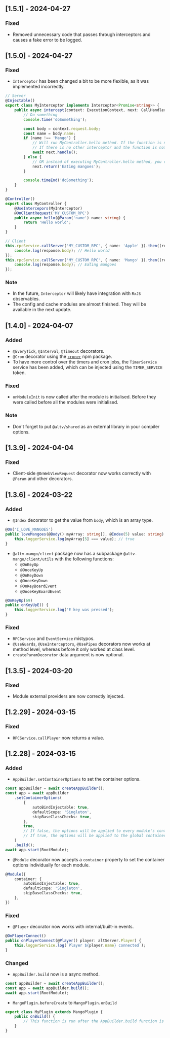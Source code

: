 ## [1.5.1] - 2024-04-27

### Fixed

-   Removed unnecessary code that passes through interceptors and causes a fake error to be logged.

## [1.5.0] - 2024-04-27

### Fixed

-   `Interceptor` has been changed a bit to be more flexible, as it was implemented incorrectly.

```typescript
// Server
@Injectable()
export class MyInterceptor implements Interceptor<Promise<string>> {
    public async intercept(context: ExecutionContext, next: CallHandler) {
        // Do something
        console.time('doSomething');

        const body = context.request.body;
        const name = body.name;
        if (name !== 'Mango') {
            // Will run MyController.hello method. If the function is not executed, then the function can be run in another interceptor.
            // If there is no other interceptor and the function is not executed, then the function will never run. So basically RPC call will get a timeout.
            await next.handle();
        } else {
            // OR instead of executing MyController.hello method, you can return a different value.
            next.return('Eating mangoes');
        }

        console.timeEnd('doSomething');
    }
}

@Controller()
export class MyController {
    @UseIntercepors(MyInterceptor)
    @OnClientRequest('MY_CUSTOM_RPC')
    public async hello(@Param('name') name: string) {
        return 'Hello world';
    }
}

// Client
this.rpcService.callServer('MY_CUSTOM_RPC', { name: 'Apple' }).then((response) => {
    console.log(response.body); // Hello world
});
this.rpcService.callServer('MY_CUSTOM_RPC', { name: 'Mango' }).then((response) => {
    console.log(response.body); // Eating mangoes
});
```

### Note

-   In the future, `Interceptor` will likely have integration with `RxJS` observables.
-   The config and cache modules are almost finished. They will be available in the next update.

## [1.4.0] - 2024-04-07

### Added

-   `@EveryTick`, `@Interval`, `@Timeout` decorators.
-   `@Cron` decorator using the [`croner`](https://github.com/hexagon/croner) npm package.
-   To have more control over the timers and cron jobs, the `TimerService` service has been added, which can be injected using the `TIMER_SERVICE` token.

### Fixed

-   `onModuleInit` is now called after the module is initialised. Before they were called before all the modules were initialised.

### Note

-   Don't forget to put `@altv/shared` as an external library in your compiler options.

## [1.3.9] - 2024-04-04

### Fixed

-   Client-side `@OnWebViewRequest` decorator now works correctly with `@Param` and other decorators.

## [1.3.6] - 2024-03-22

### Added

-   `@Index` decorator to get the value from `body`, which is an array type.

```typescript
@On('I_LOVE_MANGOES')
public loveMangoes(@Body() myArray: string[], @Index(5) value: string) {
    this.loggerService.log(myArray[5] === value); // true
}
```

-   `@altv-mango/client` package now has a subpackage `@altv-mango/client/utils` with the following functions:
    -   `@OnKeyUp`
    -   `@OnceKeyUp`
    -   `@OnKeyDown`
    -   `@OnceKeyDown`
    -   `@OnKeyBoardEvent`
    -   `@OnceKeyBoardEvent`

```typescript
@OnKeyUp(69)
public onKeyUpE() {
    this.loggerService.log('E key was pressed');
}
```

### Fixed

-   `RPCService` and `EventService` mistypos.
-   `@UseGuards`, `@UseInterceptors`, `@UsePipes` decorators now works at method level, whereas before it only worked at class level.
-   `createParamDecorator` data argument is now optional.

## [1.3.5] - 2024-03-20

### Fixed

-   Module external providers are now correctly injected.

## [1.2.29] - 2024-03-15

### Fixed

-   `RPCService.callPlayer` now returns a value.

## [1.2.28] - 2024-03-15

### Added

-   `AppBuilder.setContainerOptions` to set the container options.

```typescript
const appBuilder = await createAppBuilder();
const app = await appBuilder
    .setContainerOptions(
        {
            autoBindInjectable: true,
            defaultScope: 'Singleton',
            skipBaseClassChecks: true,
        },
        true,
        // If false, the options will be applied to every module's container.
        // If true, the options will be applied to the global container.
    )
    .build();
await app.start(RootModule);
```

-   `@Module` decorator now accepts a `container` property to set the container options individually for each module.

```typescript
@Module({
    container: {
        autoBindInjectable: true,
        defaultScope: 'Singleton',
        skipBaseClassChecks: true,
    },
})
```

### Fixed

-   `@Player` decorator now works with internal/built-in events.

```typescript
@OnPlayerConnect()
public onPlayerConnect(@Player() player: altServer.Player) {
    this.loggerService.log(`Player ${player.name} connected`);
}
```

### Changed

-   `AppBuilder.build` now is a async method.

```typescript
const appBuilder = await createAppBuilder();
const app = await appBuilder.build();
await app.start(RootModule);
```

-   `MangoPlugin.beforeCreate` to `MangoPlugin.onBuild`

```typescript
export class MyPlugin extends MangoPlugin {
    public onBuild() {
        // This function is run after the AppBuilder.build function is started and before the app is initialised.
    }
}
```
